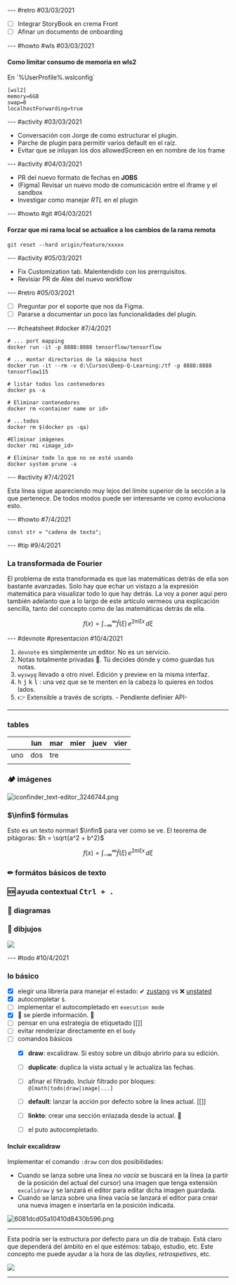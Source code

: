 --- #retro #03/03/2021

- [ ] Integrar StoryBook en crema Front
- [ ] Afinar un documento de onboarding

--- #howto #wls #03/03/2021

#### Como limitar consumo de memoria en wls2

En \`%UserProfile%\.wslconfig\`

```
[wsl2]
memory=6GB
swap=0
localhostForwarding=true
```

--- #activity #03/03/2021

- Conversación con Jorge de como estructurar el plugin.
- Parche de plugin para permitir varios default en el raíz.
- Evitar que se inluyan los dos allowedScreen en en nombre de los frame

--- #activity #04/03/2021

- PR del nuevo formato de fechas en **JOBS**
- (Figma) Revisar un nuevo modo de comunicación entre el iframe y el sandbox
- Investigar como manejar _RTL_ en el plugin

--- #howto #git #04/03/2021

#### Forzar que mi rama local se actualice a los cambios de la rama remota

```
git reset --hard origin/feature/xxxxx
```

--- #activity #05/03/2021

- Fix Customization tab. Malentendido con los prerrquisitos.
- Revisiar PR de Alex del nuevo workflow

--- #retro #05/03/2021

- [ ] Preguntar por el soporte que nos da Figma.
- [ ] Pararse a documentar un poco las funcionalidades del plugin.

--- #cheatsheet #docker #7/4/2021

```
# ... port mapping
docker run -it -p 8888:8888 tensorflow/tensorflow

# ... montar directorios de la máquina host
docker run -it --rm -v d:\Cursos\Deep-Q-Learning:/tf -p 8888:8888 tensorflow115

# listar todos los contenedores
docker ps -a

# Eliminar contenedores
docker rm <container name or id>

# ...todos
docker rm $(docker ps -qa)

#Eliminar imágenes
docker rmi <image_id>

# Eliminar todo lo que no se esté usando
docker system prune -a
```

--- #activity #7/4/2021

Esta línea sigue apareciendo muy lejos del límite superior de la sección a la que pertenece. De todos modos puede ser interesante ve como evoluciona esto.

--- #howto #7/4/2021

```
const str = "cadena de texto";
```

--- #tip #9/4/2021

### La transformada de Fourier
El problema de esta transformada es que las matemáticas detrás de ella son bastante avanzadas. Solo hay que echar un vistazo a la expresión matemática para visualizar todo lo que hay detrás. La voy a poner aquí pero también adelanto que a lo largo de este artículo vermeos una explicación sencilla, tanto del concepto como de las matemáticas detrás de ella.

$$
f(x) = \int_{-\infty}^\infty \hat{f}(\xi)\,e^{2 \pi i \xi x}\,d\xi
$$

--- #devnote #presentacion #10/4/2021

1. `devnote` es simplemente un editor. No es un servicio.
2. Notas totalmente privadas 🔐. Tú decides dónde y cómo guardas tus notas.
3. `wyswyg` llevado a otro nivel. Edición y preview en la misma interfaz.
4. <kbd>h</kbd> <kbd>j</kbd> <kbd>k</kbd> <kbd>l</kbd> : una vez que se te menten en la cabeza lo quieres en todos lados.
5. :point_right: Extensible a través de scripts. - Pendiente definier API-

---

### tables

|     | lun | mar | mier | juev | vier |
| --- | --- | --- | ---- | ---- | ---- |
| uno | dos | tre |      |      |      |
|     |     |     |      |      |      |

### 🏕 imágenes

![iconfinder_text-editor_3246744.png](devnote://6071e277c0ea972a5eb4caf9.png?name=iconfinder_text-editor_3246744&ext=png&type=image/png)

### $\infin$ fórmulas

Esto es un texto normarl $\infin$ para ver como se ve. El teorema de pitágoras: $h = \sqrt{a^2 + b^2}$

$$
f(x) = \int_{-\infty}^\infty \hat{f}(\xi)\,e^{2 \pi i \xi x}\,d\xi
$$

### ✏ formátos básicos de texto

### 🆘 ayuda contextual <kbd>Ctrl + .</kbd>

### 📐 diagramas

### 🎨 dibjujos

![](devnote://607fc8fb3e02c8b860bed2bb.png?name=temp&ext=png&type=)

--- #todo #10/4/2021

### lo básico
- [x] elegir una librería para manejar el estado: ✔ [zustang](https://github.com/pmndrs/zustand) vs ❌ [unstated](https://github.com/jamiebuilds/unstated-next)
- [x] autocompletar `$`.
- [ ] implementar el autocompletado en `execution mode`
- [x] :rotating_light: se pierde información. :rotating_light:
- [ ] pensar en una estrategia de etiquetado [[]]
- [ ] evitar renderizar directamente en el `body`
- [ ] comandos básicos
  - [x] **draw**: excalidraw. Si estoy sobre un dibujo abrirlo para su edición.
  - [ ] **duplicate**: duplica la vista actual y le actualiza las fechas.
  - [ ] afinar el filtrado. Incluir filtrado por bloques: `@[math|todo|draw|image|...]`
  - [ ] **default**: lanzar la acción por defecto sobre la línea actual. [[]]
  - [ ] **linkto**: crear una sección enlazada desde la actual. 🤔
  - [ ] el puto autocompletado.
  
  
#### Incluir excalidraw

Implementar el comando `:draw` con dos posibilidades:
* Cuando se lanza sobre una línea _no vacía_ se buscará en la línea (a partir de la posición del actual del cursor) una imagen que tenga extensión `excalidraw` y se lanzará el editor para editar dicha imagen guardada.
* Cuando se lanza sobre una línea vacía se lanzará el editor para crear una nueva imagen e insertarla en la posición indicada.

![6081dcd05a10410d8430b596.png](devnote://6081def22995623cf454b3b6.png?name=6081dcd05a10410d8430b596&ext=png&align=center) 

--- 

Esta podría ser la estructura por defecto para un día de trabajo. Está claro que dependerá del ámbito en el que estémos: tabajo, estudio, etc. Este concepto me puede ayudar a la hora de las _daylies_, _retrospetives_, etc.

![](devnote://6083065c4af3c41aff542b48.png?name=&ext=png&exca=6083065c4af3c41aff542b48&align=&ts=1619284274557)

--- 


